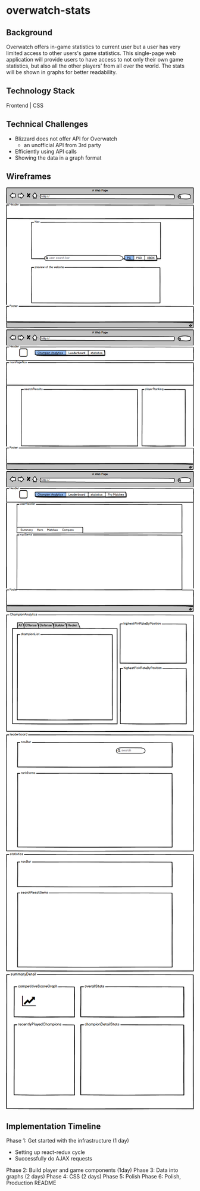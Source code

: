 # overwatch-stats

## Background

Overwatch offers in-game statistics to current user but a user has very limited access to other users's game statistics. This single-page web application will provide users to have access to not only their own game statistics, but also all the other players' from all over the world. The stats will be shown in graphs for better readability.

## Technology Stack

Frontend | CSS


## Technical Challenges

- Blizzard does not offer API for Overwatch
    - an unofficial API from 3rd party
- Efficiently using API calls
- Showing the data in a graph format

## Wireframes
![splash](./docs/wireframes/splashPage.png)
![mainPage](./docs/wireframes/mainPage.png)
![profilePage](./docs/wireframes/profilePage.png)
![championAnalytics](./docs/wireframes/ChampionAnalytics.png)
![leaderboard](./docs/wireframes/leaderboard.png)
![statistics](./docs/wireframes/statistics.png)
![summaryDetail](./docs/wireframes/summaryDetail.png)

## Implementation Timeline

Phase 1: Get started with the infrastructure (1 day)
- Setting up react-redux cycle
- Successfully do AJAX requests

Phase 2: Build player and game components (1day)
Phase 3: Data into graphs (2 days)
Phase 4: CSS (2 days)
Phase 5: Polish
Phase 6: Polish, Production README
